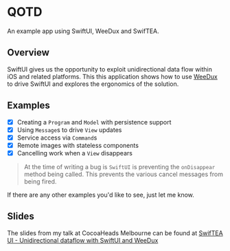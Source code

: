 # QOTD

An example app using SwiftUI, WeeDux and SwifTEA.

## Overview

SwiftUI gives us the opportunity to exploit unidirectional data flow within iOS and related platforms. This this application shows how to use [WeeDux](https://github.com/weegigs/weedux) to drive SwiftUI and explores the ergonomics of the solution.

## Examples

- [X] Creating a `Program` and `Model` with persistence support
- [X] Using `Message`s to drive `View` updates
- [X] Service access via `Command`s
- [X] Remote images with stateless components
- [X] Cancelling work when a `View` disappears

>At the time of writing a bug is `SwiftUI` is preventing the `onDisappear` method
being called. This prevents the various cancel messages from being fired.

If there are any other examples you'd like to see, just let me know.

## Slides

The slides from my talk at CocoaHeads Melbourne can be found at [SwifTEA UI - Unidirectional dataflow with SwiftUI and WeeDux](https://www.slideshare.net/KevinONeill1/swiftea-ui-unidirectional-data-flow-with-swiftui-and-weedux)

